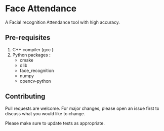 # Face Attendance

A Facial recognition Attendance tool with high accuracy. 

## Pre-requisites

1. C++ compiler (gcc )
2. Python packages : 
    - cmake
    - dlib
    - face_recognition
    - numpy
    - opencv-python



## Contributing
Pull requests are welcome. For major changes, please open an issue first to discuss what you would like to change.

Please make sure to update tests as appropriate.

